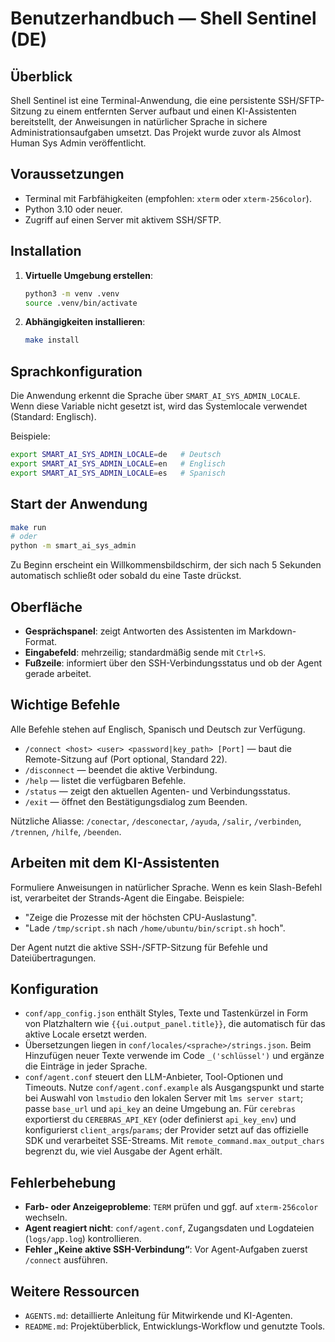 # Benutzerhandbuch — Shell Sentinel (DE)

## Überblick
Shell Sentinel ist eine Terminal-Anwendung, die eine persistente SSH/SFTP-Sitzung zu einem entfernten Server aufbaut und einen KI-Assistenten bereitstellt, der Anweisungen in natürlicher Sprache in sichere Administrationsaufgaben umsetzt. Das Projekt wurde zuvor als Almost Human Sys Admin veröffentlicht.

## Voraussetzungen
- Terminal mit Farbfähigkeiten (empfohlen: `xterm` oder `xterm-256color`).
- Python 3.10 oder neuer.
- Zugriff auf einen Server mit aktivem SSH/SFTP.

## Installation
1. **Virtuelle Umgebung erstellen**:
   ```bash
   python3 -m venv .venv
   source .venv/bin/activate
   ```
2. **Abhängigkeiten installieren**:
   ```bash
   make install
   ```

## Sprachkonfiguration
Die Anwendung erkennt die Sprache über `SMART_AI_SYS_ADMIN_LOCALE`. Wenn diese Variable nicht gesetzt ist, wird das Systemlocale verwendet (Standard: Englisch).

Beispiele:
```bash
export SMART_AI_SYS_ADMIN_LOCALE=de   # Deutsch
export SMART_AI_SYS_ADMIN_LOCALE=en   # Englisch
export SMART_AI_SYS_ADMIN_LOCALE=es   # Spanisch
```

## Start der Anwendung
```bash
make run
# oder
python -m smart_ai_sys_admin
```

Zu Beginn erscheint ein Willkommensbildschirm, der sich nach 5 Sekunden automatisch schließt oder sobald du eine Taste drückst.

## Oberfläche
- **Gesprächspanel**: zeigt Antworten des Assistenten im Markdown-Format.
- **Eingabefeld**: mehrzeilig; standardmäßig sende mit `Ctrl+S`.
- **Fußzeile**: informiert über den SSH-Verbindungsstatus und ob der Agent gerade arbeitet.

## Wichtige Befehle
Alle Befehle stehen auf Englisch, Spanisch und Deutsch zur Verfügung.

- `/connect <host> <user> <password|key_path> [Port]` — baut die Remote-Sitzung auf (Port optional, Standard 22).
- `/disconnect` — beendet die aktive Verbindung.
- `/help` — listet die verfügbaren Befehle.
- `/status` — zeigt den aktuellen Agenten- und Verbindungsstatus.
- `/exit` — öffnet den Bestätigungsdialog zum Beenden.

Nützliche Aliasse: `/conectar`, `/desconectar`, `/ayuda`, `/salir`, `/verbinden`, `/trennen`, `/hilfe`, `/beenden`.

## Arbeiten mit dem KI-Assistenten
Formuliere Anweisungen in natürlicher Sprache. Wenn es kein Slash-Befehl ist, verarbeitet der Strands-Agent die Eingabe. Beispiele:
- "Zeige die Prozesse mit der höchsten CPU-Auslastung".
- "Lade `/tmp/script.sh` nach `/home/ubuntu/bin/script.sh` hoch".

Der Agent nutzt die aktive SSH-/SFTP-Sitzung für Befehle und Dateiübertragungen.

## Konfiguration
- `conf/app_config.json` enthält Styles, Texte und Tastenkürzel in Form von Platzhaltern wie `{{ui.output_panel.title}}`, die automatisch für das aktive Locale ersetzt werden.
- Übersetzungen liegen in `conf/locales/<sprache>/strings.json`. Beim Hinzufügen neuer Texte verwende im Code `_('schlüssel')` und ergänze die Einträge in jeder Sprache.
- `conf/agent.conf` steuert den LLM-Anbieter, Tool-Optionen und Timeouts. Nutze `conf/agent.conf.example` als Ausgangspunkt und starte bei Auswahl von `lmstudio` den lokalen Server mit `lms server start`; passe `base_url` und `api_key` an deine Umgebung an. Für `cerebras` exportierst du `CEREBRAS_API_KEY` (oder definierst `api_key_env`) und konfigurierst `client_args`/`params`; der Provider setzt auf das offizielle SDK und verarbeitet SSE-Streams. Mit `remote_command.max_output_chars` begrenzt du, wie viel Ausgabe der Agent erhält.

## Fehlerbehebung
- **Farb- oder Anzeigeprobleme**: `TERM` prüfen und ggf. auf `xterm-256color` wechseln.
- **Agent reagiert nicht**: `conf/agent.conf`, Zugangsdaten und Logdateien (`logs/app.log`) kontrollieren.
- **Fehler „Keine aktive SSH-Verbindung“**: Vor Agent-Aufgaben zuerst `/connect` ausführen.

## Weitere Ressourcen
- `AGENTS.md`: detaillierte Anleitung für Mitwirkende und KI-Agenten.
- `README.md`: Projektüberblick, Entwicklungs-Workflow und genutzte Tools.

